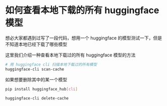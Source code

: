 
# 如何查看本地下载的所有 huggingface 模型

想必大家都遇到过写了一段代码，想用一个 huggingface 的模型测试一下，但是不知道本地已经下载了哪些模型

这里我们介绍一种查看本地下载过的所有 huggingface 模型的方法

```bash
# 用 huggingface cli 扫描本地下载过的所有模型
huggingface-cli scan-cache
```

如果想要删除其中的某一个模型
```bash
pip install huggingface_hub[cli]

huggingface-cli delete-cache
```

